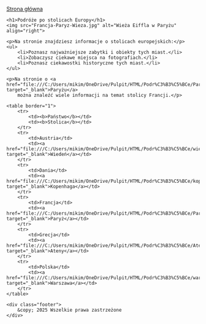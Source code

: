 <!DOCTYPE HTML>
<html lang="pl">
<head>
    <meta charset="utf-8" />
    <title>Podróże</title>
    <meta name="description" content="Przed Tobą spis moich ulubionych filmów. Sprawdź, czy znasz je wszystkie. Uczta dla kinomaniaka!" />
    <meta name="keywords" content="film, kino, najlepsze filmy, top filmy" />
    <meta http-equiv="X-UA-Compatible" content="IE=edge,chrome=1" />
    <link rel="icon" type="image/png" href="i.png"> <!-- Favicon -->
    <link rel="stylesheet" href="https://cdnjs.cloudflare.com/ajax/libs/font-awesome/6.4.2/css/all.min.css"> <!-- Font Awesome -->
</head>

<body>
    <p><a href="index.html"><i class="fa-solid fa-house"></i> Strona główna</a></p>

    <h1>Podróże po stolicach Europy</h1>
    <img src="Francja-Paryz-Wieza.jpg" alt="Wieża Eiffla w Paryżu" align="right">

    <p>Na stronie znajdziesz informacje o stolicach europejskich:</p>
    <ul>
        <li>Poznasz najważniejsze zabytki i obiekty tych miast.</li>
        <li>Zobaczysz ciekawe miejsca na fotografiach.</li>
        <li>Poznasz ciekawostki historyczne tych miast.</li>
    </ul>

    <p>Na stronie o <a href="file:///C:/Users/mikim/OneDrive/Pulpit/HTML/Podr%C3%B3%C5%BCe/Pary%C5%BC.html" target="_blank">Paryżu</a>
        można znaleźć wiele informacji na temat stolicy Francji.</p>

    <table border="1">
        <tr>
            <td><b>Państwo</b></td>
            <td><b>Stolica</b></td>
        </tr>
        <tr>
            <td>Austria</td>
            <td><a href="file:///C:/Users/mikim/OneDrive/Pulpit/HTML/Podr%C3%B3%C5%BCe/wiede%C5%84.html" target="_blank">Wiedeń</a></td>
        </tr>
        <tr>
            <td>Dania</td>
            <td><a href="file:///C:/Users/mikim/OneDrive/Pulpit/HTML/Podr%C3%B3%C5%BCe/kopenhaga.html" target="_blank">Kopenhaga</a></td>
        </tr>
        <tr>
            <td>Francja</td>
            <td><a href="file:///C:/Users/mikim/OneDrive/Pulpit/HTML/Podr%C3%B3%C5%BCe/Pary%C5%BC.html" target="_blank">Paryż</a></td>
        </tr>
        <tr>
            <td>Grecja</td>
            <td><a href="file:///C:/Users/mikim/OneDrive/Pulpit/HTML/Podr%C3%B3%C5%BCe/Ateny.html" target="_blank">Ateny</a></td>
        </tr>
        <tr>
            <td>Polska</td>
            <td><a href="file:///C:/Users/mikim/OneDrive/Pulpit/HTML/Podr%C3%B3%C5%BCe/warszawa.html" target="_blank">Warszawa</a></td>
        </tr>
    </table>

    <div class="footer">
        &copy; 2025 Wszelkie prawa zastrzeżone
    </div>
</body>
</html>

